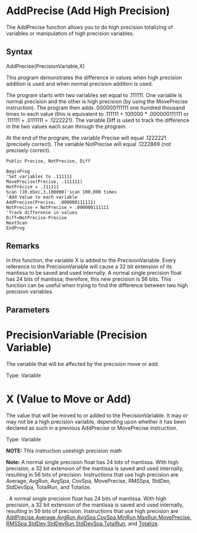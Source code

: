 # AddPrecise (Add High Precision)

The AddPrecise function allows you to do high precision totalizing of variables or manipulation of high precision variables.

## Syntax

AddPrecise(PrecisionVariable,X)

This program demonstrates the difference in values when high precision addition is used and when normal precision addition is used.

The program starts with two variables set equal to .111111. One variable is normal precision and the other is high precision (by using the MovePrecise instruction). The program then adds .000000111111 one hundred thousand times to each value (this is equivalent to .111111 + 100000 \* .000000111111 or .111111 + .0111111 = .1222221). The variable Diff is used to track the difference in the two values each scan through the program.

At the end of the program, the variable Precise will equal .1222221 (precisely correct). The variable NotPrecise will equal .1222869 (not precisely correct).

```
Public Precise, NotPrecise, Diff

BeginProg
'Set variables to .111111
MovePrecise(Precise, .111111)
NotPrecise = .111111
Scan (10,mSec,3,100000)'scan 100,000 times
'Add Value to each variable
AddPrecise(Precise, .000000111111)
NotPrecise = NotPrecise + .000000111111
'Track difference in values
Diff=NotPrecise-Precise
NextScan
EndProg
```

## Remarks

In this function, the variable X is added to the PrecisionVariable. Every reference to the PrecisionVariable will cause a 32 bit extension of its mantissa to be saved and used internally. A normal single precision float has 24 bits of mantissa; therefore, this new precision is 56 bits. This function can be useful when trying to find the difference between two high precision variables.

## Parameters

# PrecisionVariable (Precision Variable)

The variable that will be affected by the precision move or add.

Type: Variable

# X (Value to Move or Add)

The value that will be moved to or added to the PrecisionVariable. It may or may not be a high precision variable, depending upon whether it has been declared as such in a previous AddPrecise or MovePrecise instruction.

Type: Variable

**NOTE:** This instruction useshigh precision math

**Note:** A normal single precision float has 24 bits of mantissa. With high precision, a 32 bit extension of the mantissa is saved and used internally, resulting in 56 bits of precision. Instructions that use high precision are Average, AvgRun, AvgSpa, CovSpa, MovePrecise, RMSSpa, StdDev, StdDevSpa, TotalRun, and Totalize.

. A normal single precision float has 24 bits of mantissa. With high precision, a 32 bit extension of the mantissa is saved and used internally, resulting in 56 bits of precision. Instructions that use high precision are [AddPrecise](#),[Average](average.md),[AvgRun](avgrun.md),[AvgSpa](avgspa.md),[CovSpa](covspa.md),[MinRun](minrun.md),[MaxRun](maxrun.md),[MovePrecise](moveprecise.md),[RMSSpa](rmsspa.md),[StdDev](stddev.md),[StdDevRun](stddevrun.md),[StdDevSpa](stddevspa.md),[TotalRun](totalrun.md), and [Totalize](totalize.md).
